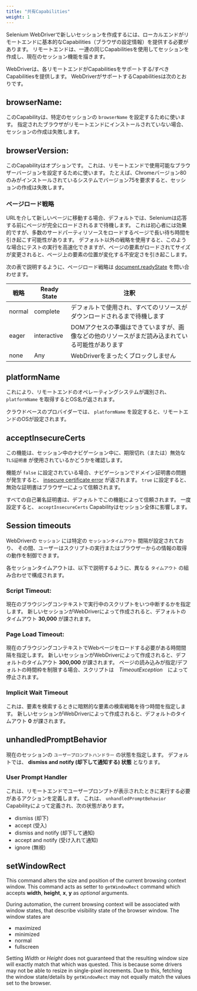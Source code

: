 ```yaml
---
title: "共有Capabilities"
weight: 1
---
```


Selenium WebDriverで新しいセッションを作成するには、ローカルエンドがリモートエンドに基本的なCapabilities（ブラウザの設定情報）を提供する必要があります。
リモートエンドは、一連の同じCapabilitiesを使用してセッションを作成し、現在のセッション機能を描きます。

WebDriverは、各リモートエンドがCapabilitiesをサポートする/すべきCapabilitiesを提供します。
WebDriverがサポートするCapabilitiesは次のとおりです。

## browserName:

このCapabilityは、特定のセッションの `browserName` を設定するために使います。
指定されたブラウザがリモートエンドにインストールされていない場合、セッションの作成は失敗します。

## browserVersion: 

このCapabilityはオプションです。
これは、リモートエンドで使用可能なブラウザーバージョンを設定するために使います。
たとえば、Chromeバージョン80のみがインストールされているシステムでバージョン75を要求すると、セッションの作成は失敗します。

### ページロード戦略
URLを介して新しいページに移動する場合、デフォルトでは、Seleniumは応答する前にページが完全にロードされるまで待機します。
これは初心者には効果的ですが、多数のサードパーティリソースをロードするページで長い待ち時間を引き起こす可能性があります。
デフォルト以外の戦略を使用すると、このような場合にテストの実行を高速化できますが、ページの要素がロードされてサイズが変更されると、ページ上の要素の位置が変化する不安定さを引き起こします。

次の表で説明するように、ページロード戦略は [document.readyState](//developer.mozilla.org/ja/docs/Web/API/Document/readyState) を問い合わせます。

| 戦略 | Ready State | 注釈 |
| -------- | ----------- | ----- |
| normal | complete | デフォルトで使用され、すべてのリソースがダウンロードされるまで待機します |
| eager | interactive | DOMアクセスの準備はできていますが、画像などの他のリソースがまだ読み込まれている可能性があります |
| none | Any | WebDriverをまったくブロックしません |

## platformName

これにより、リモートエンドのオペレーティングシステムが識別され、 `platformName` を取得するとOS名が返されます。

クラウドベースのプロバイダーでは、 `platformName` を設定すると、リモートエンドのOSが設定されます。

## acceptInsecureCerts

この機能は、セッション中のナビゲーション中に、期限切れ（または）無効な `TLS証明書` が使用されているかどうかを確認します。

機能が `false` に設定されている場合、ナビゲーションでドメイン証明書の問題が発生すると、 
[insecure certificate error](//developer.mozilla.org/ja/docs/Web/WebDriver/Errors/InsecureCertificate)  が返されます。
`true` に設定すると、無効な証明書はブラウザーによって信頼されます。

すべての自己署名証明書は、デフォルトでこの機能によって信頼されます。
一度設定すると、 `acceptInsecureCerts` Capabilityはセッション全体に影響します。

## Session timeouts

WebDriverの `セッション` には特定の `セッションタイムアウト` 間隔が設定されており、
その間、ユーザーはスクリプトの実行またはブラウザーからの情報の取得の動作を制御できます。

各セッションタイムアウトは、以下で説明するように、異なる `タイムアウト` の組み合わせで構成されます。

### Script Timeout:
現在のブラウジングコンテキストで実行中のスクリプトをいつ中断するかを指定します。
新しいセッションがWebDriverによって作成されると、デフォルトのタイムアウト **30,000** が課されます。

### Page Load Timeout:
現在のブラウジングコンテキストでWebページをロードする必要がある時間間隔を指定します。
新しいセッションがWebDriverによって作成されると、デフォルトのタイムアウト **300,000** が課されます。
ページの読み込みが指定/デフォルトの時間枠を制限する場合、スクリプトは　_TimeoutException_　によって停止されます。

### Implicit Wait Timeout
これは、要素を検索するときに暗黙的な要素の検索戦略を待つ時間を指定します。
新しいセッションがWebDriverによって作成されると、デフォルトのタイムアウト **0** が課されます。

## unhandledPromptBehavior

現在のセッションの `ユーザープロンプトハンドラー` の状態を指定します。
デフォルトでは、 **dismiss and notify (却下して通知する) 状態** となります。

### User Prompt Handler

これは、リモートエンドでユーザープロンプトが表示されたときに実行する必要があるアクションを定義します。
これは、 `unhandledPromptBehavior` Capabilityによって定義され、次の状態があります。

* dismiss (却下)
* accept (受入)
* dismiss and notify (却下して通知)
* accept and notify (受け入れて通知)
* ignore (無視)

## setWindowRect

This command alters the size and position of the current 
browsing context window. This command acts as setter 
to `getWindowRect` command which accepts **width**, **height**,
**x**, **y** as _optional_ arguments.

During automation, the current browsing context will be associated 
with window states, that describe visibility 
state of the browser window. The window states are

* maximized
* minimized
* normal
* fullscreen

Setting _Width_ or _Height_ does not guaranteed that the resulting 
window size will exactly match that which was quested. This is because 
some drivers may not be able to resize in single-pixel increments.
Due to this, fetching the window state/details by `getWindowRect` 
may not equally match the values set to the browser.